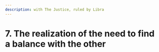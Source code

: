 ```yaml
---
description: with The Justice, ruled by Libra
---
```


# 7. The realization of the need to find a balance with the other

